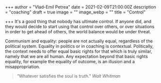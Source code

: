 +++
author = "Vlad-Emil Petrea"
date = 2021-02-09T21:00:00Z
description = "coaching"
draft = true
image = ""
image_webp = ""
title = "Control"

+++
It's a good thing that nobody has ultimate control. If anyone did, and they would decide to start using that control over others, or over situations in order to get ahead of others, the world balance would be under threat.

Communism and equality: people are not actually equal, regardless of the political system. Equality in politics or in coaching is contextual. Politically, the context needs to offer equal basic rights for that which is truly similar, namely that we are all human. Any expectation beyond that basic rights equality, for example the equality of outcome, is an illusion and a misappropriation.  

> “Whatever satisfies the soul is truth.” _Walt Whitman_